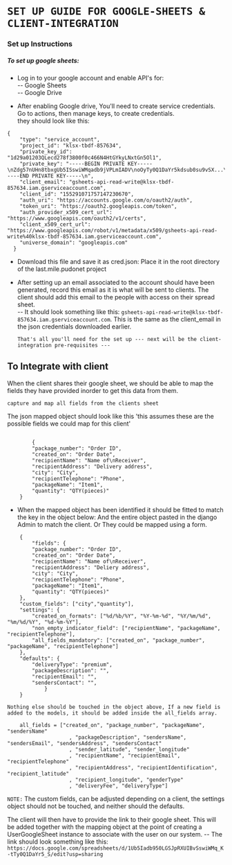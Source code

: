 # `SET UP GUIDE FOR GOOGLE-SHEETS & CLIENT-INTEGRATION`    

### Set up Instructions    

##### To set up google sheets:
- Log in to your google account and enable API's for:    
-- Google Sheets     
-- Google Drive    
    
- After enabling Google drive, You'll need to create service credentials.    
    Go to actions, then manage keys, to create credentials.    
    they should look like this:        

```
{
    "type": "service_account",
    "project_id": "klsx-tbdf-857634",
    "private_key_id": "1d29a01203QLecd278f3800f0c466N4HtGYkyLNxtGn5Ol1",
    "private_key": "-----BEGIN PRIVATE KEY-----\nZdg57nUHn8tbxgUb5ISswiWMqadb9jVPLmIADV\noOyTy0Q1DaYr5kdsub0su9vSX...\n-----END PRIVATE KEY-----\n",
    "client_email": "gsheets-api-read-write@klsx-tbdf-857634.iam.gserviceaccount.com",
    "client_id": "155291071757147230670",
    "auth_uri": "https://accounts.google.com/o/oauth2/auth",
    "token_uri": "https://oauth2.googleapis.com/token",
    "auth_provider_x509_cert_url": "https://www.googleapis.com/oauth2/v1/certs",
    "client_x509_cert_url": "https://www.googleapis.com/robot/v1/metadata/x509/gsheets-api-read-write%40klsx-tbdf-857634.iam.gserviceaccount.com",
    "universe_domain": "googleapis.com"
  }
  ```
- Download this file and save it as cred.json: Place it in the root directory of the last.mile.pudonet project   
- After setting up an email associated to the account should have been generated, record this email as it is what will be sent to clients. The client should add this email to the people with access on their spread sheet.    
-- It should look something like this: `gsheets-api-read-write@klsx-tbdf-857634.iam.gserviceaccount.com`.   This is the same as the client_email in the json credentials downloaded earlier.   
    
    `That's all you'll need for the set up --- next will be the client-integration pre-requisites ---`    
        




## To Integrate with client    
When the client shares their google sheet, we should be able to map the fields they have provided inorder to get this  data from them.    



`capture and map all fields from the clients sheet`
    
The json mapped object should look like this 'this assumes these are the possible fields we could map for this client'

```
    
        {
        "package_number": "Order ID", 
        "created_on": "Order Date",  
        "recipientName": "Name of\nReceiver", 
        "recipientAddress": "Delivery address", 
        "city": "City", 
        "recipientTelephone": "Phone", 
        "packageName": "Item1",
        "quantity": "QTY(pieces)"
    }
```
    
- When the mapped object has been identified it should be fitted to match the key in the object below: And the entire object pasted in the django Admin to match the client. Or They could be mapped using a form.   
```
    {
        "fields": {
        "package_number": "Order ID", 
        "created_on": "Order Date",  
        "recipientName": "Name of\nReceiver", 
        "recipientAddress": "Deliery address", 
        "city": "City", 
        "recipientTelephone": "Phone", 
        "packageName": "Item1",
        "quantity": "QTY(pieces)"
    },
    "custom_fields": ["city","quantity"],
    "settings": {
        "created_on_formats": ["%d/%b/%Y", "%Y-%m-%d", "%Y/%m/%d", "%m/%d/%Y", "%d-%m-%Y"],
        "non_empty_indicator_field": ["recipientName", "packageName", "recipientTelephone"],
        "all_fields_mandatory": ["created_on", "package_number", "packageName", "recipientTelephone"]
    },
    "defaults": {
        "deliveryType": "premium",
        "packageDescription": "", 
        "recipientEmail": "",
        "sendersContact": "",
            }
    }
```    

`Nothing else should be touched in the object above, If a new field is added to the models, it should be added inside the all_fields array.`    

```
    all_fields = ["created_on", "package_number", "packageName", "sendersName"
                    , "packageDescription", "sendersName", "sendersEmail", "sendersAddress", "sendersContact"
                    , "sender_latitude", "sender_longitude"
                    , "recipientName", "recipientEmail", "recipientTelephone"
                    , "recipientAddress", "recipientIdentification", "recipient_latitude"
                    , "recipient_longitude", "genderType"
                    , "deliveryFee", "deliveryType"]    
```
    


`NOTE:` The custom fields, can be adjusted depending on a client, the settings object should not be touched, and neither should the defaults.    

The client will then have to provide the link to their google sheet. This will be added together with the mapping object at the point of creating a UserGoogleSheet instance to associate with the user on our system. 
    -- The link should look something like this:  `https://docs.google.com/spreadsheets/d/1Ub5Iadb950LGSJpRXUIBvSswiWMq_K-tTy0Q1DaYr5_S/edit?usp=sharing`    

    

